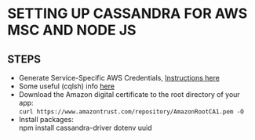 # SETTING UP CASSANDRA FOR AWS MSC AND NODE JS

## STEPS
* Generate Service-Specific AWS Credentials, [Instructions here](https://docs.aws.amazon.com/mcs/latest/devguide/accessing.html)
* Some useful (cqlsh) info [here](https://docs.aws.amazon.com/mcs/latest/devguide/cqlsh.html)
* Download the Amazon digital certificate to the root directory of your app: \
 ```curl https://www.amazontrust.com/repository/AmazonRootCA1.pem -O ```
* Install packages: \
  npm install cassandra-driver dotenv uuid
